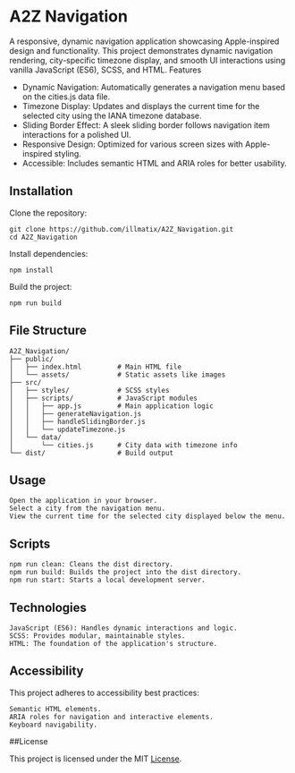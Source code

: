 # A2Z Navigation

A responsive, dynamic navigation application showcasing Apple-inspired design and functionality. This project demonstrates dynamic navigation rendering, city-specific timezone display, and smooth UI interactions using vanilla JavaScript (ES6), SCSS, and HTML.
Features

- Dynamic Navigation: Automatically generates a navigation menu based on the cities.js data file.
- Timezone Display: Updates and displays the current time for the selected city using the IANA timezone database.
- Sliding Border Effect: A sleek sliding border follows navigation item interactions for a polished UI.
- Responsive Design: Optimized for various screen sizes with Apple-inspired styling.
- Accessible: Includes semantic HTML and ARIA roles for better usability.

## Installation

Clone the repository:
```
git clone https://github.com/illmatix/A2Z_Navigation.git
cd A2Z_Navigation
```

Install dependencies:

`npm install`

Build the project:

`npm run build`

## File Structure

```
A2Z_Navigation/
├── public/
│   ├── index.html         # Main HTML file
│   └── assets/            # Static assets like images
├── src/
│   ├── styles/            # SCSS styles
│   ├── scripts/           # JavaScript modules
│   │   ├── app.js         # Main application logic
│   │   ├── generateNavigation.js
│   │   ├── handleSlidingBorder.js
│   │   └── updateTimezone.js
│   └── data/
│       └── cities.js      # City data with timezone info
└── dist/                  # Build output
```

## Usage

    Open the application in your browser.
    Select a city from the navigation menu.
    View the current time for the selected city displayed below the menu.

## Scripts

    npm run clean: Cleans the dist directory.
    npm run build: Builds the project into the dist directory.
    npm run start: Starts a local development server.

## Technologies

    JavaScript (ES6): Handles dynamic interactions and logic.
    SCSS: Provides modular, maintainable styles.
    HTML: The foundation of the application's structure.

## Accessibility

This project adheres to accessibility best practices:

    Semantic HTML elements.
    ARIA roles for navigation and interactive elements.
    Keyboard navigability.

##License

This project is licensed under the MIT [License](LICENSE).